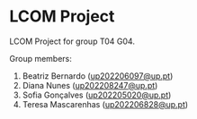 # LCOM Project

LCOM Project for group T04 G04.

Group members:

1. Beatriz Bernardo (up202206097@up.pt)
2. Diana Nunes (up202208247@up.pt)
3. Sofia Gonçalves (up202205020@up.pt)
4. Teresa Mascarenhas (up202206828@up.pt)

